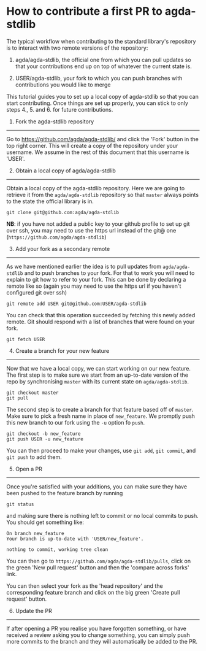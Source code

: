 How to contribute a first PR to agda-stdlib
===========================================

The typical workflow when contributing to the standard library's repository
is to interact with two remote versions of the repository:

1. agda/agda-stdlib, the official one from which you can pull updates so that
   your contributions end up on top of whatever the current state is.

2. USER/agda-stdlib, your fork to which you can push branches with contributions
   you would like to merge

This tutorial guides you to set up a local copy of agda-stdlib so that you can
start contributing. Once things are set up properly,  you can stick to only
steps 4., 5. and 6. for future contributions.

1. Fork the agda-stdlib repository
----------------------------------

Go to https://github.com/agda/agda-stdlib/ and click the 'Fork' button in the
top right corner. This will create a copy of the repository under your username.
We assume in the rest of this document that this username is 'USER'.

2. Obtain a local copy of agda/agda-stdlib
------------------------------------------

Obtain a local copy of the agda-stdlib repository. Here we are going to retrieve
it from the `agda/agda-stdlib` repository so that `master` always points to the
state the official library is in.

```shell
git clone git@github.com:agda/agda-stdlib
```

**NB**:
  if you have not added a public key to your github profile to set up
  git over ssh, you may need to use the https url instead of the git@ one
  (`https://github.com/agda/agda-stdlib`)


3. Add your fork as a secondary remote
--------------------------------------

As we have mentioned earlier the idea is to pull updates from `agda/agda-stdlib`
and to push branches to your fork. For that to work you will need to explain to
git how to refer to your fork. This can be done by declaring a remote like so
(again you may need to use the https url if you haven't configured git over ssh)

```shell
git remote add USER git@github.com:USER/agda-stdlib
```

You can check that this operation succeeded by fetching this newly added remote.
Git should respond with a list of branches that were found on your fork.

```shell
git fetch USER
```

4. Create a branch for your new feature
---------------------------------------

Now that we have a local copy, we can start working on our new feature.
The first step is to make sure we start from an up-to-date version of the
repo by synchronising `master` with its current state on `agda/agda-stdlib`.

```shell
git checkout master
git pull
```

The second step is to create a branch for that feature based off of `master`.
Make sure to pick a fresh name in place of `new_feature`. We promptly push
this new branch to our fork using the `-u` option fo `push`.

```shell
git checkout -b new_feature
git push USER -u new_feature
```

You can then proceed to make your changes, use `git add`, `git commit`, and
`git push` to add them.

5. Open a PR
------------

Once you're satisfied with your additions, you can make sure they have been
pushed to the feature branch by running

```shell
git status
```

and making sure there is nothing left to commit or no local commits to push.
You should get something like:

```
On branch new_feature
Your branch is up-to-date with 'USER/new_feature'.

nothing to commit, working tree clean
```

You can then go to `https://github.com/agda/agda-stdlib/pulls`, click on
the green 'New pull request' button and then the 'compare across forks' link.

You can then select your fork as the 'head repository' and the corresponding
feature branch and click on the big green 'Create pull request' button.

6. Update the PR
------------------

If after opening a PR you realise you have forgotten something, or have received
a review asking you to change something, you can simply push more commits to the
branch and they will automatically be added to the PR.
